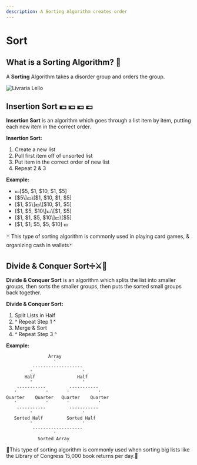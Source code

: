 ```yaml
---
description: A Sorting Algorithm creates order
---
```


# Sort

## What is a Sorting Algorithm? 🌈 

A **Sorting** Algorithm takes a disorder group and orders the group.

![Livraria Lello](../.gitbook/assets/pexels-ivo-rainha-1261180.jpg)

## Insertion Sort 💵 💴 💶 💷 

**Insertion Sort** is an algorithm which goes through a list item by item, putting each new item in the correct order.

**Insertion Sort:**  

1. Create a new list
2. Pull first item off of unsorted list
3. Put item in the correct order of new list
4. Repeat 2 & 3

**Example:**

* 💷\[$5, $1, $10, $1, $5\]
* \[$5\]💷\[$1, $10, $1, $5\]
* \[$1, $5\]💷\[$10, $1, $5\]
* \[$1, $5, $10\]💷\[$1, $5\]
* \[$1, $1, $5, $10\]💷\[$5\]
* \[$1, $1, $5, $5, $10\] 💷

🃏 This type of sorting algorithm is commonly used in playing card games, & organizing cash in wallets🃏

## **Divide & Conquer Sort**➗⚔🌈

**Divide & Conquer Sort** is an algorithm which splits the list into smaller groups, then sorts the smaller groups, then puts the sorted small groups back together.

**Divide & Conquer Sort:**

1. Split Lists in Half
2. ^ Repeat Step 1 ^
3. Merge & Sort 
4. ^ Repeat Step 3 ^

**Example:**

```text
                Array
                  '
          -------------------
         '                   '
       Half                Half
         '                   '
    -----------         -----------
   '           '       '           '
Quarter    Quarter   Quarter    Quarter 
   '           '       '           '
    -----------         -----------
         '                   '
   Sorted Half         Sorted Half
         '                   '
          -------------------
                  '
            Sorted Array
```

📕This type of sorting algorithm is commonly used when sorting big lists like the Library of Congress 15,000 book returns per day.📕 

